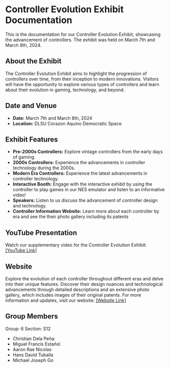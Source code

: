 # Controller Evolution Exhibit Documentation

This is the documentation for our Controller Evolution Exhibit, showcasing the advancement of controllers. The exhibit was held on March 7th and March 8th, 2024.

## About the Exhibit
The Controller Evolution Exhibit aims to highlight the progression of controllers over time, from their inception to modern innovations. Visitors will have the opportunity to explore various types of controllers and learn about their evolution in gaming, technology, and beyond.

## Date and Venue
- **Date:** March 7th and March 8th, 2024
- **Location:** DLSU Corazon Aquino Democratic Space

## Exhibit Features
- **Pre-2000s Controllers:** Explore vintage controllers from the early days of gaming.
- **2000s Controllers:** Experience the advancements in controller technology during the 2000s.
- **Modern Era Controllers:** Experience the latest advancements in controller technology.
- **Interactive Booth:** Engage with the interactive exhibit by using the controller to play games in our NES emulator and listen to an informative video!
- **Speakers:** Listen to us discuss the advancement of controller design and technology.
- **Controller Information Website:** Learn more about each controller by era and see the their photo gallery including its patents

## YouTube Presentation
Watch our supplementary video for the Controller Evolution Exhibit: [[YouTube Link]](https://www.youtube.com/watch?v=VeBN8nkSv3I)

## Website
Explore the evolution of each controller throughout different eras and delve into their unique features. Discover their design nuances and technological advancements through detailed descriptions and an extensive photo gallery, which includes images of their original patents.
For more information and updates, visit our website: [[Website Link]](https://www.figma.com/proto/4fPinEYZIjMQBbAwDjS6Qp/EVOLUTION-OF-CONTROLLERS?page-id=0%3A1&type=design&node-id=1-2&viewport=-156%2C-16%2C0.16&t=FmpQ0yX4j9aIBPps-1&scaling=scale-down&starting-point-node-id=1%3A2&mode=design)


## Group Members
Group: 6
Section: S12
- Christian Dela Peña: 
- Miguel Francis Estañol
- Aaron Rae Nicolas
- Hans David Tuballa
- Michael Joseph Go

